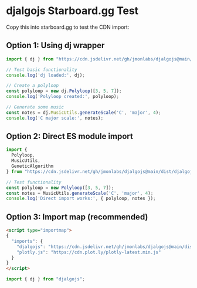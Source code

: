 # djalgojs Starboard.gg Test

Copy this into starboard.gg to test the CDN import:

## Option 1: Using dj wrapper
```javascript
import { dj } from "https://cdn.jsdelivr.net/gh/jmonlabs/djalgojs@main/dist/dj.js";

// Test basic functionality
console.log('dj loaded:', dj);

// Create a polyloop
const polyloop = new dj.Polyloop([3, 5, 7]);
console.log('Polyloop created:', polyloop);

// Generate some music
const notes = dj.MusicUtils.generateScale('C', 'major', 4);
console.log('C major scale:', notes);
```

## Option 2: Direct ES module import
```javascript
import { 
  Polyloop, 
  MusicUtils, 
  GeneticAlgorithm 
} from "https://cdn.jsdelivr.net/gh/jmonlabs/djalgojs@main/dist/djalgojs.esm.min.js";

// Test functionality
const polyloop = new Polyloop([3, 5, 7]);
const notes = MusicUtils.generateScale('C', 'major', 4);
console.log('Direct import works:', { polyloop, notes });
```

## Option 3: Import map (recommended)
```html
<script type="importmap">
{
  "imports": {
    "djalgojs": "https://cdn.jsdelivr.net/gh/jmonlabs/djalgojs@main/dist/dj.js",
    "plotly.js": "https://cdn.plot.ly/plotly-latest.min.js"
  }
}
</script>
```

```javascript
import { dj } from "djalgojs";
```